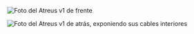 ![Foto del Atreus v1 de frente](frente.jpg)

![Foto del Atreus v1 de atrás, exponiendo sus cables interiores](atrás.jpg)

